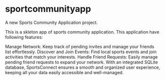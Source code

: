 # sportcommunityapp

A new Sports Community Application project.


This is a skleton app of sports community application. This application have following features: 

Manage Network: Keep track of pending invites and manage your friends list effortlessly.
Discover and Join Events: Find local sports events and join activities that match your interests.
Handle Friend Requests: Easily manage pending friend requests to expand your network.
With an integrated SQLite database, SportsConnect ensures a smooth and organized user experience, keeping all your data easily accessible and well-managed.
